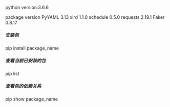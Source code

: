 python version:3.6.6

package        version
PyYAML          3.13
xlrd            1.1.0
schedule        0.5.0
requests        2.19.1
Faker           0.8.17


##### 安装包
pip install package_name
##### 查看当前已安装的包
pip list
##### 查看包的依赖关系
pip show package_name

